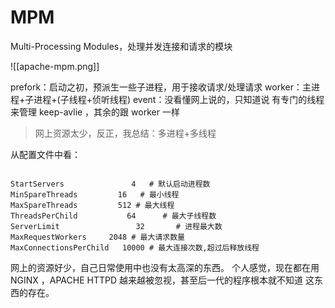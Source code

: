 

# MPM

Multi-Processing Modules，处理并发连接和请求的模块


![[apache-mpm.png]]


prefork：启动之初，预派生一些子进程，用于接收请求/处理请求
worker：主进程+子进程+(子线程+侦听线程)
event：没看懂网上说的，只知道说 有专门的线程来管理 keep-avlie ，其余的跟 worker 一样

>网上资源太少，反正，我总结：多进程+多线程


从配置文件中看：
```

StartServers               4   # 默认启动进程数
MinSpareThreads         16   # 最小线程
MaxSpareThreads         512 # 最大线程
ThreadsPerChild           64      # 最大子线程数
ServerLimit                 32       # 进程最大数
MaxRequestWorkers     2048 # 最大请求数量
MaxConnectionsPerChild   10000 # 最大连接次数,超过后释放线程

```


网上的资源好少，自己日常使用中也没有太高深的东西。
个人感觉，现在都在用 NGINX ，APACHE HTTPD  越来越被忽视，甚至后一代的程序根本就不知道 这东西的存在。